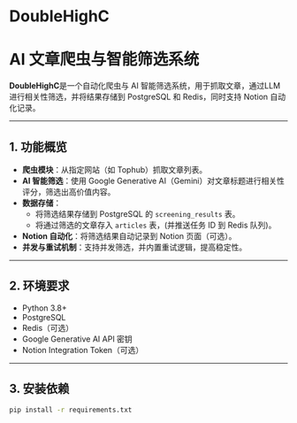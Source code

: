# DoubleHighC

# AI 文章爬虫与智能筛选系统

**DoubleHighC**是一个自动化爬虫与 AI 智能筛选系统，用于抓取文章，通过LLM进行相关性筛选，并将结果存储到 PostgreSQL 和 Redis，同时支持 Notion 自动化记录。

---

## 1. 功能概览

- **爬虫模块**：从指定网站（如 Tophub）抓取文章列表。
- **AI 智能筛选**：使用 Google Generative AI（Gemini）对文章标题进行相关性评分，筛选出高价值内容。
- **数据存储**：
  - 将筛选结果存储到 PostgreSQL 的 `screening_results` 表。
  - 将通过筛选的文章存入 `articles` 表，(并推送任务 ID 到 Redis 队列)。
- **Notion 自动化**：将筛选结果自动记录到 Notion 页面（可选）。
- **并发与重试机制**：支持并发筛选，并内置重试逻辑，提高稳定性。

---

## 2. 环境要求

- Python 3.8+
- PostgreSQL
- Redis（可选）
- Google Generative AI API 密钥
- Notion Integration Token（可选）

---

## 3. 安装依赖

```bash
pip install -r requirements.txt
